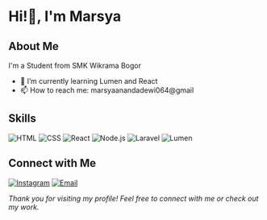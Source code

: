 # Hi!👋, I'm Marsya

## About Me

I'm a Student from SMK Wikrama Bogor

- 🌱 I’m currently learning Lumen and React
- 📫 How to reach me: marsyaanandadewi064@gmail


## Skills

![HTML](https://img.shields.io/badge/HTML5-E34F26?style=for-the-badge&logo=html5&logoColor=white)
![CSS](https://img.shields.io/badge/CSS3-1572B6?style=for-the-badge&logo=css3&logoColor=white)
![React](https://img.shields.io/badge/React-61DAFB?style=for-the-badge&logo=react&logoColor=black)
![Node.js](https://img.shields.io/badge/Node.js-339933?style=for-the-badge&logo=nodedotjs&logoColor=white)
![Laravel](https://img.shields.io/badge/Laravel-FF2D20?style=for-the-badge&logo=laravel&logoColor=white)
![Lumen](https://img.shields.io/badge/Lumen-E74430?style=for-the-badge&logo=lumen&logoColor=white)

## Connect with Me

[![Instagram](https://img.shields.io/badge/Instagram-E4405F?style=for-the-badge&logo=instagram&logoColor=white)](https://instagram.com/syamarsyaa_)
[![Email](https://img.shields.io/badge/Email-D14836?style=for-the-badge&logo=gmail&logoColor=white)](marsyaanandadewi064@gmail.com)


*Thank you for visiting my profile! Feel free to connect with me or check out my work.*
